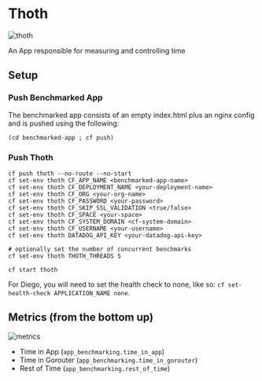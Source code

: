 # Thoth
![thoth](https://cloud.githubusercontent.com/assets/223760/6539313/ecbb51cc-c425-11e4-92e9-8515b6f1c9ef.png)

An App responsible for measuring and controlling time

## Setup

### Push Benchmarked App

The benchmarked app consists of an empty index.html plus an nginx config and is pushed using the following:
```
(cd benchmarked-app ; cf push)
```

### Push Thoth

```
cf push thoth --no-route --no-start
cf set-env thoth CF_APP_NAME <benchmarked-app-name>
cf set-env thoth CF_DEPLOYMENT_NAME <your-deployment-name>
cf set-env thoth CF_ORG <your-org-name>
cf set-env thoth CF_PASSWORD <your-password>
cf set-env thoth CF_SKIP_SSL_VALIDATION <true/false>
cf set-env thoth CF_SPACE <your-space>
cf set-env thoth CF_SYSTEM_DOMAIN <cf-system-domain>
cf set-env thoth CF_USERNAME <your-username>
cf set-env thoth DATADOG_API_KEY <your-datadog-api-key>

# optionally set the number of concurrent benchmarks
cf set-env thoth THOTH_THREADS 5

cf start thoth
```

For Diego, you will need to set the health check to none, like so: `cf set-health-check APPLICATION_NAME none`.

## Metrics (from the bottom up)

![metrics](https://cloud.githubusercontent.com/assets/223760/6404049/d3c167c8-bdc8-11e4-8a15-11cfed863565.png)

* Time in App (`app_benchmarking.time_in_app`)
* Time in Gorouter (`app_benchmarking.time_in_gorouter`)
* Rest of Time (`app_benchmarking.rest_of_time`)
